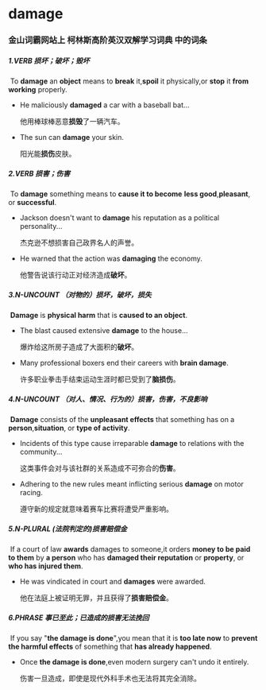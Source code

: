 # damage

### 金山词霸网站上 柯林斯高阶英汉双解学习词典 中的词条

##### 1.VERB 损坏；破坏；毁坏

​	To **damage** an **object** means to **break** it,**spoil** it physically,or **stop** it **from working** properly.

- He maliciously **damaged** a car with a baseball bat...

  他用棒球棒恶意**损毁**了一辆汽车。

- The sun can **damage** your skin.

  阳光能**损伤**皮肤。

##### 2.VERB 损害；伤害

​	To **damage** something means to **cause it to become** **less good**,**pleasant**, or **successful**.

- Jackson doesn't want to **damage** his reputation as a political personality...

  杰克逊不想损害自己政界名人的声誉。 

- He warned that the action was **damaging** the economy.

  他警告说该行动正对经济造成**破坏**。

##### 3.N-UNCOUNT  （对物的）损坏，破坏，损失

​	**Damage** is **physical harm** that is **caused to an object**.

- The blast caused extensive **damage** to the house...

  爆炸给这所房子造成了大面积的**破坏**。

- Many professional boxers end their careers with **brain damage**.

  许多职业拳击手结束运动生涯时都已受到了**脑损伤**。

##### 4.N-UNCOUNT （对人、情况、行为的）损害，伤害，不良影响

​	**Damage** consists of the **unpleasant effects** that something has on a **person**,**situation**, or **type of activity**.

- Incidents of this type cause irreparable **damage** to relations with the community...

  这类事件会对与该社群的关系造成不可弥合的**伤害**。

- Adhering to the new rules meant inflicting serious **damage** on motor racing.

  遵守新的规定就意味着赛车比赛将遭受严重影响。

##### 5.N-PLURAL  (法院判定的)损害赔偿金

​	If a court of law **awards** damages to someone,it orders **money to be paid to them** by **a person** who has **damaged their reputation** or **property**, or **who has injured them**.

- He was vindicated in court and **damages** were awarded.

  他在法庭上被证明无罪，并且获得了**损害赔偿金**。

##### 6.PHRASE 事已至此；已造成的损害无法挽回

​	If you say "**the damage is done**",you mean that it is **too late now** to **prevent the harmful effects** of something that **has already happened**.

- Once **the damage is done**,even modern surgery can't undo it entirely.

  伤害一旦造成，即使是现代外科手术也无法将其完全消除。





​	





















